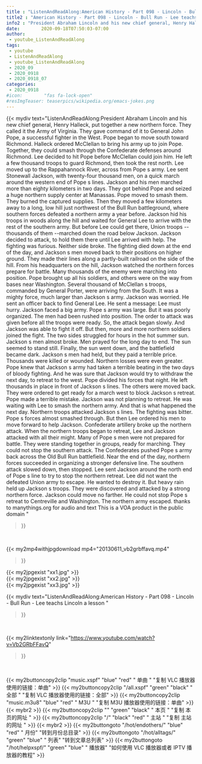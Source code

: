 ```yaml
---
title : "ListenAndReadAlong:American History - Part 098 - Lincoln - Bull Run - Lee teachs Lincoln a lesson "
title2 : "American History - Part 098 - Lincoln - Bull Run - Lee teachs Lincoln a lesson "
info2 : "President Abraham Lincoln and his new chief general, Henry Halleck, put together a new northern force. They called it the Army of Virginia. They gave command of it to General John Pope, a successful fighter in the West. Pope began to move south toward Richmond. Halleck ordered McClellan to bring his army up to join Pope. Together, they could smash through the Confederate defenses around Richmond. Lee decided to hit Pope before McClellan could join him. He left a few thousand troops to guard Richmond, then took the rest north. Lee moved up to the Rappahannock River, across from Pope s army. Lee sent Stonewall Jackson, with twenty-four thousand men, on a quick march around the western end of Pope s lines. Jackson and his men marched more than eighty kilometers in two days. They got behind Pope and seized a huge northern supply center at Manassas. Pope moved to smash them. They burned the captured supplies. Then they moved a few kilometers away to a long, low hill just northwest of the Bull Run battleground, where southern forces defeated a northern army a year before. Jackson hid his troops in woods along the hill and waited for General Lee to arrive with the rest of the southern army. But before Lee could get there, Union troops -- thousands of them --marched down the road below Jackson. Jackson decided to attack, to hold them there until Lee arrived with help. The fighting was furious. Neither side broke. The fighting died down at the end of the day, and Jackson s men moved back to their positions on higher ground. They made their lines along a partly-built railroad on the side of the hill. From his headquarters on the hill, Jackson watched the northern forces prepare for battle. Many thousands of the enemy were marching into position. Pope brought up all his soldiers, and others were on the way from bases near Washington. Several thousand of McClellan s troops, commanded by General Porter, were arriving from the South. It was a mighty force, much larger than Jackson s army. Jackson was worried. He sent an officer back to find General Lee. He sent a message: Lee must hurry. Jackson faced a big army. Pope s army was large. But it was poorly organized. The men had been rushed into position. The order to attack was given before all the troops were ready. So, the attack began slowly. And Jackson was able to fight it off. But then, more and more northern soldiers joined the fight. The two sides struggled for hours in the hot summer sun. Jackson s men almost broke. Men prayed for the long day to end. The sun seemed to stand still. Finally, the sun went down, and the battlefield became dark. Jackson s men had held, but they paid a terrible price. Thousands were killed or wounded. Northern losses were even greater. Pope knew that Jackson s army had taken a terrible beating in the two days of bloody fighting. And he was sure that Jackson would try to withdraw the next day, to retreat to the west. Pope divided his forces that night. He left thousands in place in front of Jackson s lines. The others were moved back. They were ordered to get ready for a march west to block Jackson s retreat. Pope made a terrible mistake. Jackson was not planning to retreat. He was waiting with Lee to smash the northern army. And that is what happened the next day. Northern troops attacked Jackson s lines. The fighting was bitter. Pope s forces almost smashed through. But then Lee ordered his men to move forward to help Jackson. Confederate artillery broke up the northern attack. When the northern troops began to retreat, Lee and Jackson attacked with all their might. Many of Pope s men were not prepared for battle. They were standing together in groups, ready for marching. They could not stop the southern attack. The Confederates pushed Pope s army back across the Old Bull Run battlefield. Near the end of the day, northern forces succeeded in organizing a stronger defensive line. The southern attack slowed down, then stopped. Lee sent Jackson around the north end of Pope s line to try to stop the northern retreat. Lee did not want the defeated Union army to escape. He wanted to destroy it. But heavy rain held up Jackson s troops. They were discovered and attacked by a strong northern force. Jackson could move no farther. He could not stop Pope s retreat to Centreville and Washington. The northern army escaped. thanks to manythings.org for audio and text  This is a VOA product in the public domain "
date:        2020-09-18T07:50:03-07:00
author:
 - youtube_ListenAndReadAlong
tags:
 - youtube
 - ListenAndReadAlong
 - youtube_ListenAndReadAlong
 - 2020_09
 - 2020_0918
 - 2020_0918_07
categories:
 - 2020_0918
#icon:        "fas fa-lock-open"
#resImgTeaser: teaserpics/wikipedia.org/emacs-jokes.png
---
```


{{< mydiv text="ListenAndReadAlong:President Abraham Lincoln and his new chief general, Henry Halleck, put together a new northern force. They called it the Army of Virginia. They gave command of it to General John Pope, a successful fighter in the West. Pope began to move south toward Richmond. Halleck ordered McClellan to bring his army up to join Pope. Together, they could smash through the Confederate defenses around Richmond. Lee decided to hit Pope before McClellan could join him. He left a few thousand troops to guard Richmond, then took the rest north. Lee moved up to the Rappahannock River, across from Pope s army. Lee sent Stonewall Jackson, with twenty-four thousand men, on a quick march around the western end of Pope s lines. Jackson and his men marched more than eighty kilometers in two days. They got behind Pope and seized a huge northern supply center at Manassas. Pope moved to smash them. They burned the captured supplies. Then they moved a few kilometers away to a long, low hill just northwest of the Bull Run battleground, where southern forces defeated a northern army a year before. Jackson hid his troops in woods along the hill and waited for General Lee to arrive with the rest of the southern army. But before Lee could get there, Union troops -- thousands of them --marched down the road below Jackson. Jackson decided to attack, to hold them there until Lee arrived with help. The fighting was furious. Neither side broke. The fighting died down at the end of the day, and Jackson s men moved back to their positions on higher ground. They made their lines along a partly-built railroad on the side of the hill. From his headquarters on the hill, Jackson watched the northern forces prepare for battle. Many thousands of the enemy were marching into position. Pope brought up all his soldiers, and others were on the way from bases near Washington. Several thousand of McClellan s troops, commanded by General Porter, were arriving from the South. It was a mighty force, much larger than Jackson s army. Jackson was worried. He sent an officer back to find General Lee. He sent a message: Lee must hurry. Jackson faced a big army. Pope s army was large. But it was poorly organized. The men had been rushed into position. The order to attack was given before all the troops were ready. So, the attack began slowly. And Jackson was able to fight it off. But then, more and more northern soldiers joined the fight. The two sides struggled for hours in the hot summer sun. Jackson s men almost broke. Men prayed for the long day to end. The sun seemed to stand still. Finally, the sun went down, and the battlefield became dark. Jackson s men had held, but they paid a terrible price. Thousands were killed or wounded. Northern losses were even greater. Pope knew that Jackson s army had taken a terrible beating in the two days of bloody fighting. And he was sure that Jackson would try to withdraw the next day, to retreat to the west. Pope divided his forces that night. He left thousands in place in front of Jackson s lines. The others were moved back. They were ordered to get ready for a march west to block Jackson s retreat. Pope made a terrible mistake. Jackson was not planning to retreat. He was waiting with Lee to smash the northern army. And that is what happened the next day. Northern troops attacked Jackson s lines. The fighting was bitter. Pope s forces almost smashed through. But then Lee ordered his men to move forward to help Jackson. Confederate artillery broke up the northern attack. When the northern troops began to retreat, Lee and Jackson attacked with all their might. Many of Pope s men were not prepared for battle. They were standing together in groups, ready for marching. They could not stop the southern attack. The Confederates pushed Pope s army back across the Old Bull Run battlefield. Near the end of the day, northern forces succeeded in organizing a stronger defensive line. The southern attack slowed down, then stopped. Lee sent Jackson around the north end of Pope s line to try to stop the northern retreat. Lee did not want the defeated Union army to escape. He wanted to destroy it. But heavy rain held up Jackson s troops. They were discovered and attacked by a strong northern force. Jackson could move no farther. He could not stop Pope s retreat to Centreville and Washington. The northern army escaped. thanks to manythings.org for audio and text  This is a VOA product in the public domain "
>}}
<br>


{{< my2mp4withjpgdownload mp4="20130611_vb2grbffavq.mp4"
>}}

{{< my2jpgexist "xx1.jpg" >}}<br>
{{< my2jpgexist "xx2.jpg" >}}<br>
{{< my2jpgexist "xx3.jpg" >}}<br>



{{< mydiv text="ListenAndReadAlong:American History - Part 098 - Lincoln - Bull Run - Lee teachs Lincoln a lesson "
>}}
<br>

{{< my2linktextonly link="https://www.youtube.com/watch?v=Vb2GRbFFavQ"
>}}


<br>

{{< my2buttoncopy2clip "music.xspf"        "blue"   "red"    " 单曲 "  "复制 VLC 播放器使用的链接：单曲" >}} {{< my2buttoncopy2clip "/all.xspf"         "green"  "black"  " 全部 "  "复制 VLC 播放器使用的链接：全部" >}} {{< my2buttoncopy2clip "music.m3u8"        "blue"   "red"    " M3U  "    "复制 M3U 播放器使用的链接：单曲" >}} {{< mybr2 >}} {{< my2buttoncopy2clip ""                  "green"  "black"  " 本页 "    "复制 本页的网址 " >}} {{< my2buttoncopy2clip "/"                 "black"  "red"    " 主站 "    "复制 主站的网址 " >}} {{< mybr2 >}} {{< my2buttongoto      "/hot/endothers/"   "blue"   "red"    " 月份"   "转到月份总目录" >}} {{< my2buttongoto      "/hot/alltags/"     "green"  "blue"   " 列表"   "转到文章总列表" >}} {{< my2buttongoto      "/hot/helpxspf/"    "green"  "blue"   " 播放器" "如何使用 VLC 播放器或者 IPTV 播放器的教程" >}} 
